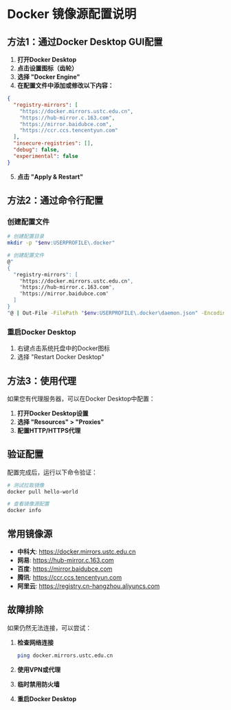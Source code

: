 # Docker 镜像源配置说明

## 方法1：通过Docker Desktop GUI配置

1. **打开Docker Desktop**
2. **点击设置图标（齿轮）**
3. **选择 "Docker Engine"**
4. **在配置文件中添加或修改以下内容：**

```json
{
  "registry-mirrors": [
    "https://docker.mirrors.ustc.edu.cn",
    "https://hub-mirror.c.163.com",
    "https://mirror.baidubce.com",
    "https://ccr.ccs.tencentyun.com"
  ],
  "insecure-registries": [],
  "debug": false,
  "experimental": false
}
```

5. **点击 "Apply & Restart"**

## 方法2：通过命令行配置

### 创建配置文件
```bash
# 创建配置目录
mkdir -p "$env:USERPROFILE\.docker"

# 创建配置文件
@"
{
  "registry-mirrors": [
    "https://docker.mirrors.ustc.edu.cn",
    "https://hub-mirror.c.163.com",
    "https://mirror.baidubce.com"
  ]
}
"@ | Out-File -FilePath "$env:USERPROFILE\.docker\daemon.json" -Encoding UTF8
```

### 重启Docker Desktop
1. 右键点击系统托盘中的Docker图标
2. 选择 "Restart Docker Desktop"

## 方法3：使用代理

如果您有代理服务器，可以在Docker Desktop中配置：

1. **打开Docker Desktop设置**
2. **选择 "Resources" > "Proxies"**
3. **配置HTTP/HTTPS代理**

## 验证配置

配置完成后，运行以下命令验证：

```bash
# 测试拉取镜像
docker pull hello-world

# 查看镜像源配置
docker info
```

## 常用镜像源

- **中科大**: https://docker.mirrors.ustc.edu.cn
- **网易**: https://hub-mirror.c.163.com
- **百度**: https://mirror.baidubce.com
- **腾讯**: https://ccr.ccs.tencentyun.com
- **阿里云**: https://registry.cn-hangzhou.aliyuncs.com

## 故障排除

如果仍然无法连接，可以尝试：

1. **检查网络连接**
   ```bash
   ping docker.mirrors.ustc.edu.cn
   ```

2. **使用VPN或代理**

3. **临时禁用防火墙**

4. **重启Docker Desktop** 